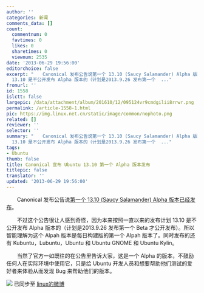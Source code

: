 ```yaml
---
author: ''
categories: 新闻
comments_data: []
count:
  commentnum: 0
  favtimes: 0
  likes: 0
  sharetimes: 0
  viewnum: 2535
date: '2013-06-29 19:56:00'
editorchoice: false
excerpt: "　　Canonical 发布公告说第一个 13.10 (Saucy Salamander) Alpha 版本已经发布。\r\n　　不过这个公告很让人感到奇怪，因为本来按照一直以来的发布计划
  13.10 是不公开发布 Alpha 版本的（计划是2013.9.26 发布第一个  ..."
fromurl: ''
id: 1558
islctt: false
largepic: /data/attachment/album/201610/12/095124vr9cmdgilii8rrwr.png
permalink: /article-1558-1.html
pic: https://img.linux.net.cn/static/image/common/nophoto.png
related: []
reviewer: ''
selector: ''
summary: "　　Canonical 发布公告说第一个 13.10 (Saucy Salamander) Alpha 版本已经发布。\r\n　　不过这个公告很让人感到奇怪，因为本来按照一直以来的发布计划
  13.10 是不公开发布 Alpha 版本的（计划是2013.9.26 发布第一个  ..."
tags:
- Ubuntu
thumb: false
title: Canonical 宣布 Ubuntu 13.10 第一个 Alpha 版本发布
titlepic: false
translator: ''
updated: '2013-06-29 19:56:00'
---
```


　　Canonical 发布公告说[第一个 13.10 (Saucy Salamander) Alpha 版本已经发布](https://lists.ubuntu.com/archives/ubuntu-devel-announce/2013-June/001046.html)。


　　不过这个公告很让人感到奇怪，因为本来按照一直以来的发布计划 13.10 是不公开发布 Alpha 版本的（计划是2013.9.26 发布第一个 Beta 才公开发布）。所以智能理解为这个 Alpah 版本是每日构建版的第一个 Alpah 版本了。同时发布的还有 Kubuntu，Lubuntu，Ubuntu 和 Ubuntu GNOME 和 Ubuntu Kylin。


　　当然了官方一如既往的在公告里告诉大家，这是一个 Alpha 的版本，不鼓励任何人在实际环境中使用它，只是给 Ubuntu 开发人员和想要帮助他们测试的爱好者来体验从而发现 Bug 来帮助他们的版本。


![](https://img.linux.net.cn/xwb/images/bgimg/icon_logo.png) 已同步至 [linux的微博](http://weibo.com/1772191555/zDHqmyBx0)